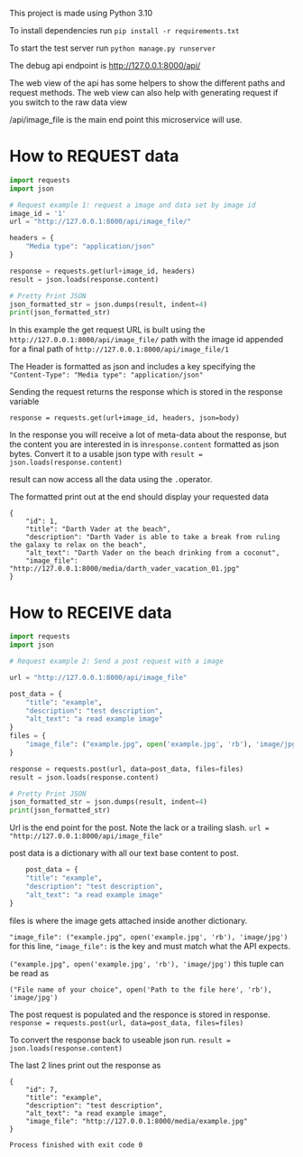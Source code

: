 This project is made using Python 3.10

To install dependencies run `pip install -r requirements.txt`

To start the test server run `python manage.py runserver`

The debug api endpoint is http://127.0.0.1:8000/api/

The web view of the api has some helpers to show the different paths and request methods. 
The web view can also help with generating request if you switch to the raw data view

/api/image_file is the main end point this microservice will use.

# How to REQUEST data

```python
import requests
import json

# Request example 1: request a image and data set by image id
image_id = '1'
url = "http://127.0.0.1:8000/api/image_file/"

headers = {
    "Media type": "application/json"
}

response = requests.get(url+image_id, headers)
result = json.loads(response.content)

# Pretty Print JSON
json_formatted_str = json.dumps(result, indent=4)
print(json_formatted_str)
```

In this example the get request URL is built using the `http://127.0.0.1:8000/api/image_file/` path 
with the image id appended for a final path of `http://127.0.0.1:8000/api/image_file/1` 

The Header is formatted as json and includes a key specifying the `"Content-Type": "Media type": "application/json"`

Sending the request returns the response which is stored in the response variable

`response = requests.get(url+image_id, headers, json=body)`

In the response you will receive a lot of meta-data about the response, but the content you are interested in is in`response.content` 
formatted as json bytes. Convert it to a usable json type with `result = json.loads(response.content)`

result can now access all the data using the `.`operator.

The formatted print out at the end should display your requested data
```commandline
{
    "id": 1,
    "title": "Darth Vader at the beach",
    "description": "Darth Vader is able to take a break from ruling the galaxy to relax on the beach",
    "alt_text": "Darth Vader on the beach drinking from a coconut",
    "image_file": "http://127.0.0.1:8000/media/darth_vader_vacation_01.jpg"
}
```



# How to RECEIVE data

```python
import requests
import json

# Request example 2: Send a post request with a image

url = "http://127.0.0.1:8000/api/image_file"

post_data = {
    "title": "example",
    "description": "test description",
    "alt_text": "a read example image"
}
files = {
    "image_file": ("example.jpg", open('example.jpg', 'rb'), 'image/jpg')
}

response = requests.post(url, data=post_data, files=files)
result = json.loads(response.content)

# Pretty Print JSON
json_formatted_str = json.dumps(result, indent=4)
print(json_formatted_str)

```
Url is the end point for the post. Note the lack or a trailing slash.
`url = "http://127.0.0.1:8000/api/image_file"`

post data is a dictionary with all our text base content to post. 
``` python
    post_data = {
    "title": "example",
    "description": "test description",
    "alt_text": "a read example image"
}
```

files is where the image gets attached inside another dictionary. 

`"image_file": ("example.jpg", open('example.jpg', 'rb'), 'image/jpg')`
for this line, `"image_file":` is the key and must match what the API expects. 

`("example.jpg", open('example.jpg', 'rb'), 'image/jpg')` this tuple can be read as

`("File name of your choice", open('Path to the file here', 'rb'), 'image/jpg')` 


The post request is populated and the responce is stored in response.
`response = requests.post(url, data=post_data, files=files)`

To convert the response back to useable json run.
`result = json.loads(response.content)`

The last 2 lines print out the response as
```commandline
{
    "id": 7,
    "title": "example",
    "description": "test description",
    "alt_text": "a read example image",
    "image_file": "http://127.0.0.1:8000/media/example.jpg"
}

Process finished with exit code 0
```